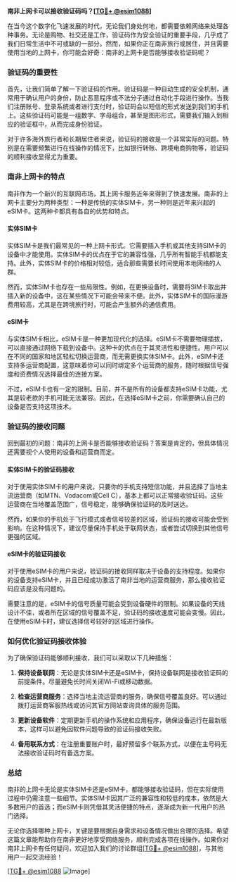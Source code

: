 **南非上网卡可以接收验证码吗？[[TG💪+ @esim1088](https://t.me/s/esim1088)]**

在当今这个数字化飞速发展的时代，无论我们身处何地，都需要依赖网络来处理各种事务。无论是购物、社交还是工作，验证码作为安全验证的重要手段，几乎成了我们日常生活中不可或缺的一部分。然而，如果你正在南非旅行或居住，并且需要使用当地的上网卡，你可能会好奇：南非的上网卡是否能够接收验证码呢？

### 验证码的重要性

首先，让我们简单了解一下验证码的作用。验证码是一种自动生成的安全机制，通常用于确认用户的身份，防止恶意程序或不法分子通过自动化手段进行操作。当我们注册账号、登录系统或者进行支付时，验证码会以短信的形式发送到我们的手机上。这些验证码可能是一组数字、字母组合，甚至是图形形式，需要我们输入到相应的验证框中，从而完成身份验证。

对于许多海外旅行者和长期居住者来说，验证码的接收是一个非常实际的问题。特别是在需要频繁进行在线操作的情况下，比如银行转账、跨境电商购物等，验证码的顺利接收显得尤为重要。

### 南非上网卡的特点

南非作为一个新兴的互联网市场，其上网卡服务近年来得到了快速发展。南非的上网卡主要分为两种类型：一种是传统的实体SIM卡，另一种则是近年来兴起的eSIM卡。这两种卡都具有各自的优势和特点。

#### 实体SIM卡

实体SIM卡是我们最常见的一种上网卡形式。它需要插入手机或其他支持SIM卡的设备中才能使用。实体SIM卡的优点在于它的兼容性强，几乎所有智能手机都能支持。此外，实体SIM卡的价格相对较低，适合那些需要长时间使用本地网络的人群。

然而，实体SIM卡也存在一些局限性。例如，在更换设备时，需要将SIM卡取出并插入新的设备中，这在某些情况下可能会带来不便。此外，实体SIM卡的国际漫游费用较高，尤其是在跨境旅行时，可能会产生额外的通信费用。

#### eSIM卡

与实体SIM卡相比，eSIM卡是一种更加现代化的选择。eSIM卡不需要物理插拔，可以直接通过网络下载到设备中。这种卡的优点在于其灵活性和便捷性。用户可以在不同的国家和地区轻松切换运营商，而无需更换实体SIM卡。此外，eSIM卡还支持多运营商配置，这意味着你可以同时绑定多个运营商的服务，随时根据信号强度和资费情况选择最佳的连接方案。

不过，eSIM卡也有一定的限制。目前，并不是所有的设备都支持eSIM卡功能，尤其是较老款的手机可能无法兼容。因此，在选择eSIM卡之前，你需要确认自己的设备是否支持这项技术。

### 验证码的接收问题

回到最初的问题：南非的上网卡是否能够接收验证码？答案是肯定的，但具体情况还需要视个人使用的设备和运营商而定。

#### 实体SIM卡的验证码接收

对于使用实体SIM卡的用户来说，只要你的手机支持短信功能，并且选择了当地主流运营商（如MTN、Vodacom或Cell C），基本上都可以正常接收验证码。这些运营商在当地覆盖范围广，信号稳定，能够确保验证码的及时送达。

然而，如果你的手机处于飞行模式或者信号较差的区域，验证码的接收可能会受到影响。在这种情况下，建议尽量保持手机处于联网状态，或者尝试切换到其他信号更强的区域。

#### eSIM卡的验证码接收

对于使用eSIM卡的用户来说，验证码的接收同样取决于设备的支持程度。如果你的设备支持eSIM卡，并且已经成功激活了南非当地的运营商服务，那么接收验证码应该是没有问题的。

需要注意的是，eSIM卡的信号质量可能会受到设备硬件的限制。如果设备的天线设计不佳，或者所在区域的信号覆盖不足，验证码的接收速度可能会变慢。因此，在使用eSIM卡时，建议选择信号较好的区域进行操作。

### 如何优化验证码接收体验

为了确保验证码能够顺利接收，我们可以采取以下几种措施：

1. **保持设备联网**：无论是实体SIM卡还是eSIM卡，保持设备联网是接收验证码的前提条件。尽量避免长时间关闭Wi-Fi或移动数据。

2. **检查运营商服务**：选择当地主流运营商的服务，确保信号覆盖良好。可以通过拨打运营商客服热线或访问其官方网站查询具体的服务范围。

3. **更新设备软件**：定期更新手机的操作系统和应用程序，确保设备运行在最新版本，这样可以避免因软件问题导致的验证码接收失败。

4. **备用联系方式**：在注册重要账户时，最好预留多个联系方式，以便在主号码无法接收验证码时有备选方案。

### 总结

南非的上网卡无论是实体SIM卡还是eSIM卡，都能够接收验证码，但在实际使用过程中仍需注意一些细节。实体SIM卡因其广泛的兼容性和较低的成本，依然是大多数用户的首选；而eSIM卡则凭借其灵活便捷的特点，逐渐成为新一代用户的热门选择。

无论你选择哪种上网卡，关键是要根据自身需求和设备情况做出合理的选择。希望这篇文章能帮助你在南非更好地享受网络服务，顺利完成各项在线操作。如果你对南非上网卡有任何疑问，欢迎加入我们的讨论群组[[TG💪+ @esim1088](https://t.me/s/esim1088)]，与其他用户一起交流经验！

[[TG💪+ @esim1088](https://t.me/s/esim1088) ![Image](https://i.postimg.cc/4NQfJmqS/Snipaste-2025-05-13-00-14-12.png)]